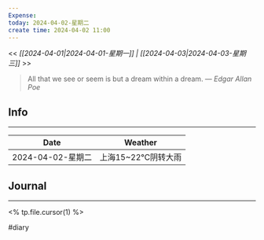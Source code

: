 ```yaml
---
Expense: 
today: 2024-04-02-星期二
create time: 2024-04-02 11:00
---
```


<< *[[2024-04-01|2024-04-01-星期一]] | [[2024-04-03|2024-04-03-星期三]]* >>


> All that we see or seem is but a dream within a dream.
> — <cite>Edgar Allan Poe</cite>


## Info
***

| Date        | Weather      | 
| ----------- | ------------ |
| 2024-04-02-星期二 |  上海15~22℃阴转大雨 |


##  Journal
***
<% tp.file.cursor(1) %>



#diary